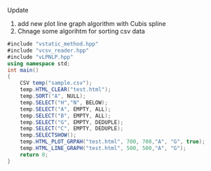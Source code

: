 Update
1. add new plot line graph algorithm with Cubis spline
2. Chnage some algorihtm for sorting csv data
```cs
#include "vstatic_method.hpp"
#include "vcsv_reader.hpp"
#include "vLPNLP.hpp"
using namespace std;
int main()
{
    CSV temp("sample.csv");
    temp.HTML_CLEAR("test.html");
    temp.SORT("A", NULL);
    temp.SELECT("H","N", BELOW);
    temp.SELECT("A", EMPTY, ALL);
    temp.SELECT("B", EMPTY, ALL);
    temp.SELECT("G", EMPTY, DEDUPLE);
    temp.SELECT("C", EMPTY, DEDUPLE);
    temp.SELECTSHOW();
    temp.HTML_PLOT_GRPAH("test.html", 700, 700,"A", "G", true);
    temp.HTML_LINE_GRAPH("test.html", 500, 500,"A", "G");
    return 0;
}
```

